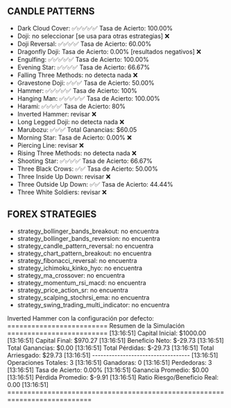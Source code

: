 ## CANDLE PATTERNS

* Dark Cloud Cover: ✅✅✅✅✅ Tasa de Acierto: 100.00%
* Doji: no seleccionar [se usa para otras estrategias] ❌
* Doji Reversal: ✅✅✅✅ Tasa de Acierto: 60.00%
* Dragonfly Doji: Tasa de Acierto: 0.00% [resultados negativos] ❌
* Engulfing: ✅✅✅✅✅ Tasa de Acierto: 100.00%
* Evening Star: ✅✅✅✅ Tasa de Acierto: 66.67%
* Falling Three Methods: no detecta nada ❌
* Gravestone Doji: ✅✅✅ Tasa de Acierto: 50.00%
* Hammer: ✅✅✅✅✅ Tasa de Acierto: 100%
* Hanging Man: ✅✅✅✅✅ Tasa de Acierto: 100.00% 
* Harami: ✅✅✅✅ Tasa de Acierto: 80%
* Inverted Hammer: revisar ❌
* Long Legged Doji: no detecta nada ❌
* Marubozu: ✅✅✅ Total Ganancias: $60.05
* Morning Star: Tasa de Acierto: 0.00% ❌
* Piercing Line: revisar ❌
* Rising Three Methods: no detecta nada ❌
* Shooting Star: ✅✅✅✅ Tasa de Acierto: 66.67%
* Three Black Crows: ✅✅ Tasa de Acierto: 50.00%
* Three Inside Up Down: revisar ❌
* Three Outside Up Down: ✅✅ Tasa de Acierto: 44.44%
* Three White Soldiers: revisar ❌

## FOREX STRATEGIES

* strategy_bollinger_bands_breakout: no encuentra
* strategy_bollinger_bands_reversion: no encuentra
* strategy_candle_pattern_reversal: no encuentra
* strategy_chart_pattern_breakout: no encuentra
* strategy_fibonacci_reversal: no encuentra
* strategy_ichimoku_kinko_hyo: no encuentra
* strategy_ma_crossover: no encuentra
* strategy_momentum_rsi_macd: no encuentra
* strategy_price_action_sr: no encuentra
* strategy_scalping_stochrsi_ema: no encuentra
* strategy_swing_trading_multi_indicator: no encuentra

Inverted Hammer con la configuración por defecto:
========================= Resumen de la Simulación =========================
[13:16:51] Capital Inicial: $1000.00
[13:16:51] Capital Final: $970.27
[13:16:51] Beneficio Neto: $-29.73
[13:16:51] Total Ganancias: $0.00
[13:16:51] Total Pérdidas: $-29.73
[13:16:51] Total Arriesgado: $29.73
[13:16:51] -----------------------------------
[13:16:51] Operaciones Totales: 3
[13:16:51] Ganadoras: 0
[13:16:51] Perdedoras: 3
[13:16:51] Tasa de Acierto: 0.00%
[13:16:51] Ganancia Promedio: $0.00
[13:16:51] Pérdida Promedio: $-9.91
[13:16:51] Ratio Riesgo/Beneficio Real: 0.00
[13:16:51] ===========================================================================

